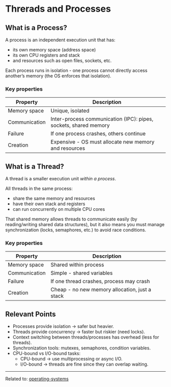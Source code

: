 # Threrads and Processes

## What is a Process?

A process is an independent execution unit that has:

* its own memory space (address space)
* its own CPU registers and stack
* and resources such as open files, sockets, etc.

Each process runs in isolation - one process cannot directly access another’s memory (the OS enforces that isolation).

### Key properties

| Property      | Description                                                      |
| ------------- | ---------------------------------------------------------------- |
| Memory space  | Unique, isolated                                                 |
| Communication | Inter-process communication (IPC): pipes, sockets, shared memory |
| Failure       | If one process crashes, others continue                          |
| Creation      | Expensive - OS must allocate new memory and resources            |


## What is a Thread?

A thread is a smaller execution unit *within a process*.

All threads in the same process:

* share the same memory and resources
* have their own stack and registers
* can run concurrently on multiple CPU cores

That shared memory allows threads to communicate easily (by reading/writing shared data structures), but it also means you must manage synchronization (locks, semaphores, etc.) to avoid race conditions.

### Key properties

| Property      | Description                                    |
| ------------- | ---------------------------------------------- |
| Memory space  | Shared within process                          |
| Communication | Simple - shared variables                      |
| Failure       | If one thread crashes, process may crash       |
| Creation      | Cheap - no new memory allocation, just a stack |


## Relevant Points

* Processes provide isolation → safer but heavier.
* Threads provide concurrency → faster but riskier (need locks).
* Context switching between threads/processes has overhead (less for threads).
* Synchronization tools: mutexes, semaphores, condition variables.
* CPU-bound vs I/O-bound tasks:
  * CPU-bound → use multiprocessing or async I/O.
  * I/O-bound → threads are fine since they can overlap waiting.

<hr>

Related to: [operating-systems](operating-systems)